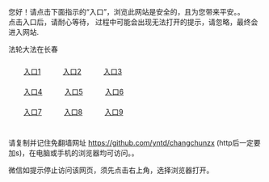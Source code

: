 您好！请点击下面指示的“入口”，浏览此网站是安全的，且为您带来平安。。 <br/>
点击入口后，请耐心等待， 过程中可能会出现无法打开的提示，请忽略，最终会进入网站. </br>

法轮大法在长春<br/>
<div style="padding:10px"><a style="margin:20px" target="_blank" href="https://d3gn5f6nk020vv.cloudfront.net/2Qpsp?rjvxcw" id="ccLink1" rel="nofollow">入口1</a> <a target="_blank" style="margin:20px" href="https://d2pqfqbs4o8s16.cloudfront.net/2Qpsp?qppfc" id="ccLink2" rel="nofollow">入口2</a> <a style="margin:20px" target="_blank" href="https://d2o054p6r9s2jp.cloudfront.net/2Qpsp?jggktbwt" id="ccLink3" rel="nofollow">入口3</a></div>

<div style="padding:10px" ><a style="margin:20px" target="_blank" href="https://d3gn5f6nk020vv.cloudfront.net/2Qpsp?rjvxcw" id="ccLink4" rel="nofollow">入口4</a> <a style="margin:20px" href="https://d2pqfqbs4o8s16.cloudfront.net/2Qpsp?qppfc" target="_blank" id="ccLink5" rel="nofollow">入口5</a> <a style="margin:20px" href="https://d2o054p6r9s2jp.cloudfront.net/2Qpsp?jggktbwt" target="_blank" id="ccLink6" rel="nofollow">入口6</a></div>

<div style="padding:10px"><a style="margin:20px" target="_blank" href="https://d3gn5f6nk020vv.cloudfront.net/2Qpsp?rjvxcw" id="ccLink7" rel="nofollow">入口7</a> <a style="margin:20px" href="https://d2pqfqbs4o8s16.cloudfront.net/2Qpsp?qppfc" target="_blank" id="ccLink8" rel="nofollow">入口8</a> <a style="margin:20px" target="_blank" href="https://d2o054p6r9s2jp.cloudfront.net/2Qpsp?jggktbwt" id="ccLink9" rel="nofollow">入口9</a></div>

<br/>



请复制并记住免翻墙网址 https://github.com/yntd/changchunzx (http后一定要加s)，在电脑或手机的浏览器均可访问。。<br/>

微信如提示停止访问该网页，须先点击右上角，选择浏览器打开。
